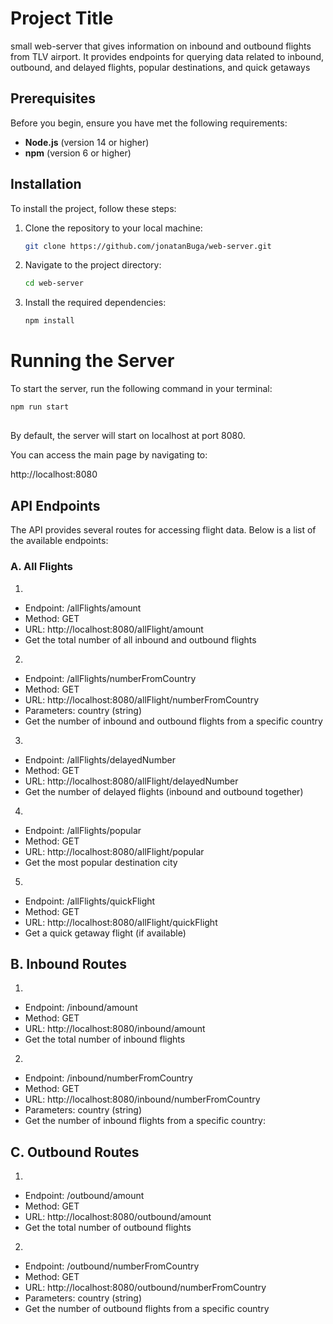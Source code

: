 # Project Title

small web-server that gives information on inbound and outbound flights from TLV airport.
It provides endpoints for querying data related to inbound, outbound, and delayed flights, popular destinations, and quick getaways

## Prerequisites

Before you begin, ensure you have met the following requirements:

- **Node.js** (version 14 or higher)
- **npm** (version 6 or higher)

## Installation

To install the project, follow these steps:

1. Clone the repository to your local machine:
    ```bash
    git clone https://github.com/jonatanBuga/web-server.git
    ```

2. Navigate to the project directory:
    ```bash
    cd web-server
    ```

3. Install the required dependencies:
    ```bash
    npm install
    ```



# Running the Server

To start the server, run the following command in your terminal:

```bash
npm run start

```

## 

By default, the server will start on localhost at port 8080.

You can access the main page by navigating to:

http://localhost:8080

## API Endpoints

The API provides several routes for accessing flight data. Below is a list of the available endpoints:

### A. All Flights


1. 
- Endpoint: /allFlights/amount
- Method: GET
- URL: http://localhost:8080/allFlight/amount
- Get the total number of all inbound and outbound flights


2. 
- Endpoint: /allFlights/numberFromCountry
- Method: GET
- URL: http://localhost:8080/allFlight/numberFromCountry
- Parameters: country (string)
- Get the number of inbound and outbound flights from a specific country

3. 
- Endpoint: /allFlights/delayedNumber
- Method: GET
- URL: http://localhost:8080/allFlight/delayedNumber
- Get the number of delayed flights (inbound and outbound together)

4. 
- Endpoint: /allFlights/popular
- Method: GET
- URL: http://localhost:8080/allFlight/popular
- Get the most popular destination city


5. 
- Endpoint: /allFlights/quickFlight
- Method: GET
- URL: http://localhost:8080/allFlight/quickFlight
- Get a quick getaway flight (if available)

## B. Inbound Routes

1. 

- Endpoint: /inbound/amount
- Method: GET
- URL: http://localhost:8080/inbound/amount
- Get the total number of inbound flights


2. 
- Endpoint: /inbound/numberFromCountry
- Method: GET
- URL: http://localhost:8080/inbound/numberFromCountry
- Parameters: country (string)
- Get the number of inbound flights from a specific country:


## C. Outbound Routes

1. 
- Endpoint: /outbound/amount
- Method: GET
- URL: http://localhost:8080/outbound/amount
- Get the total number of outbound flights

2. 
- Endpoint: /outbound/numberFromCountry
- Method: GET
- URL: http://localhost:8080/outbound/numberFromCountry
- Parameters: country (string)
- Get the number of outbound flights from a specific country
